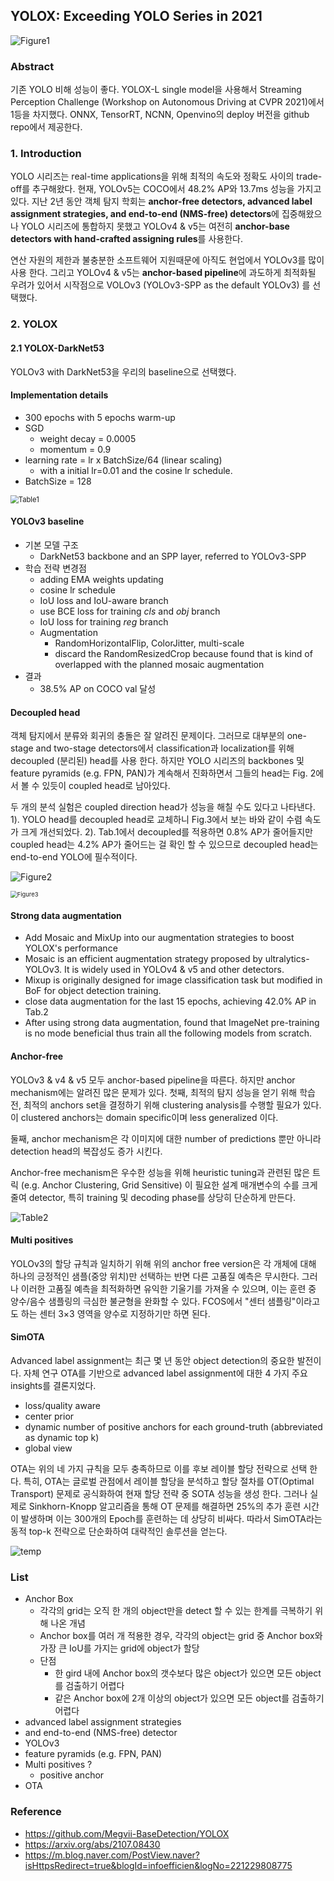 ## YOLOX: Exceeding YOLO Series in 2021



![Figure1](https://user-images.githubusercontent.com/92927837/146490762-960ca92b-cffd-4f40-95a0-6ab2b04bf8f5.PNG)



### Abstract

기존 YOLO 비해 성능이 좋다. YOLOX-L single model을 사용해서 Streaming Perception Challenge (Workshop on Autonomous Driving at CVPR 2021)에서 1등을 차지했다. ONNX, TensorRT, NCNN, Openvino의 deploy 버전을 github repo에서 제공한다.



### 1. Introduction

YOLO 시리즈는 real-time applications을 위해 최적의 속도와 정확도 사이의 trade-off를 추구해왔다. 현재, YOLOv5는 COCO에서 48.2% AP와 13.7ms 성능을 가지고 있다. 지난 2년 동안 객체 탐지 학회는 **anchor-free detectors, advanced label assignment strategies, and end-to-end (NMS-free) detectors**에 집중해왔으나 YOLO 시리즈에 통합하지 못했고 YOLOv4 & v5는 여전히 **anchor-base detectors with hand-crafted assigning rules**를 사용한다. 

연산 자원의 제한과 불충분한 소프트웨어 지원때문에 아직도 현업에서 YOLOv3를 많이 사용 한다. 그리고 YOLOv4 & v5는 **anchor-based pipeline**에 과도하게 최적화될 우려가 있어서 시작점으로 VOLOv3 (YOLOv3-SPP as the default YOLOv3) 를 선택했다.



### 2. YOLOX

#### 2.1 YOLOX-DarkNet53

YOLOv3 with DarkNet53을 우리의 baseline으로 선택했다.



#### Implementation details

* 300 epochs with 5 epochs warm-up
* SGD
  * weight decay = 0.0005
  * momentum = 0.9
* learning rate = lr x BatchSize/64 (linear scaling) 
  * with a initial lr=0.01 and the cosine lr schedule.
* BatchSize = 128



<img src="https://user-images.githubusercontent.com/92927837/146494710-ac23db81-a714-47dc-bbf4-45a1e58544bf.PNG" alt="Table1" style="zoom:80%;" />



#### YOLOv3 baseline

* 기본 모델 구조
  * DarkNet53 backbone and an SPP layer, referred to YOLOv3-SPP
* 학습 전략 변경점
  * adding EMA weights updating
  * cosine lr schedule
  * IoU loss and IoU-aware branch
  * use BCE loss for training *cls* and *obj* branch
  * IoU loss for training *reg* branch
  * Augmentation
    * RandomHorizontalFlip, ColorJitter, multi-scale
    * discard the RandomResizedCrop because found that is kind of overlapped with the planned mosaic augmentation
* 결과
  * 38.5% AP on COCO val 달성



#### Decoupled head

객체 탐지에서 분류와 회귀의 충돌은 잘 알려진 문제이다. 그러므로 대부분의 one-stage and two-stage detectors에서 classification과 localization를 위해 decoupled (분리된) head를 사용 한다. 하지만 YOLO 시리즈의 backbones 및 feature pyramids (e.g. FPN, PAN)가 계속해서 진화하면서 그들의 head는 Fig. 2에서 볼 수 있듯이 coupled head로 남아있다. 

두 개의 분석 실험은 coupled direction head가 성능을 해칠 수도 있다고 나타낸다. 1). YOLO head를 decoupled head로 교체하니 Fig.3에서 보는 바와 같이 수렴 속도가 크게 개선되었다. 2).  Tab.1에서 decoupled를 적용하면 0.8% AP가 줄어들지만 coupled head는 4.2% AP가 줄어드는 걸 확인 할 수 있으므로 decoupled head는 end-to-end YOLO에 필수적이다.



![Figure2](https://user-images.githubusercontent.com/92927837/146499346-28110e9d-b8c9-41c3-aaf1-c02bf923cef1.PNG)



<img src="https://user-images.githubusercontent.com/92927837/146500030-60426579-7712-4483-84b4-1f5b17bae8db.PNG" alt="Figure3" style="zoom:67%;" />



#### Strong data augmentation

* Add Mosaic and MixUp into our augmentation strategies to boost YOLOX's performance
* Mosaic is an efficient augmentation strategy proposed by ultralytics-YOLOv3. It is widely used in YOLOv4 & v5 and other detectors.
* Mixup is originally designed for image classification task but modified in BoF for object detection training.
* close data augmentation for the last 15 epochs, achieving 42.0% AP in Tab.2
* After using strong data augmentation, found that ImageNet pre-training is no mode beneficial thus train all the following models from scratch.



#### Anchor-free

YOLOv3 & v4 & v5 모두 anchor-based pipeline을 따른다. 하지만 anchor mechanism에는 알려진 많은 문제가 있다. 첫째, 최적의 탐지 성능을 얻기 위해 학습 전, 최적의 anchors set을 결정하기 위해 clustering analysis를 수행할 필요가 있다. 이 clustered anchors는 domain specific이며 less generalized 이다. 

둘째, anchor mechanism은 각 이미지에 대한 number of predictions 뿐만 아니라 detection head의 복잡성도 증가 시킨다. 

Anchor-free mechanism은 우수한 성능을 위해 heuristic tuning과 관련된 많은 트릭 (e.g. Anchor Clustering, Grid Sensitive) 이 필요한 설계 매개변수의 수를 크게 줄여 detector, 특히 training 및 decoding phase를 상당히 단순하게 만든다.



![Table2](https://user-images.githubusercontent.com/92927837/146501136-9849e565-19c3-4be2-b554-eb6096a4f5bc.PNG)



#### Multi positives

YOLOv3의 할당 규칙과 일치하기 위해 위의 anchor free version은 각 개체에 대해 하나의 긍정적인 샘플(중앙 위치)만 선택하는 반면 다른 고품질 예측은 무시한다. 그러나 이러한 고품질 예측을 최적화하면 유익한 기울기를 가져올 수 있으며, 이는 훈련 중 양수/음수 샘플링의 극심한 불균형을 완화할 수 있다. FCOS에서 "센터 샘플링"이라고도 하는 센터 3×3 영역을 양수로 지정하기만 하면 된다.



#### SimOTA

Advanced label assignment는 최근 몇 년 동안 object detection의 중요한 발전이다. 자체 연구 OTA를 기반으로 advanced label assignment에 대한 4 가지 주요 insights를 결론지었다.

* loss/quality aware
* center prior
* dynamic number of positive anchors for each ground-truth (abbreviated as dynamic top k)
* global view

OTA는 위의 네 가지 규칙을 모두 충족하므로 이를 후보 레이블 할당 전략으로 선택 한다. 특히, OTA는 글로벌 관점에서 레이블 할당을 분석하고 할당 절차를 OT(Optimal Transport) 문제로 공식화하여 현재 할당 전략 중 SOTA 성능을 생성 한다. 그러나 실제로 Sinkhorn-Knopp 알고리즘을 통해 OT 문제를 해결하면 25%의 추가 훈련 시간이 발생하며 이는 300개의 Epoch를 훈련하는 데 상당히 비싸다. 따라서 SimOTA라는 동적 top-k 전략으로 단순화하여 대략적인 솔루션을 얻는다.

 

![temp](https://user-images.githubusercontent.com/92927837/146511601-23caeec1-5e6c-4ac3-a93d-f4e38719dcf1.PNG)



### List

* Anchor Box
  * 각각의 grid는 오직 한 개의 object만을 detect 할 수 있는 한계를 극복하기 위해 나온 개념
  * Anchor box를 여러 개 적용한 경우, 각각의 object는 grid 중 Anchor box와 가장 큰 IoU를 가지는 grid에 object가 할당
  * 단점
    * 한 gird 내에 Anchor box의 갯수보다 많은 object가 있으면 모든 object를 검출하기 어렵다
    * 같은 Anchor box에 2개 이상의 object가 있으면 모든 object를 검출하기 어렵다  
* advanced label assignment strategies
* and end-to-end (NMS-free) detector
* YOLOv3
* feature pyramids (e.g. FPN, PAN)
* Multi positives ? 
  * positive anchor
* OTA





### Reference

* https://github.com/Megvii-BaseDetection/YOLOX
* https://arxiv.org/abs/2107.08430
* https://m.blog.naver.com/PostView.naver?isHttpsRedirect=true&blogId=infoefficien&logNo=221229808775